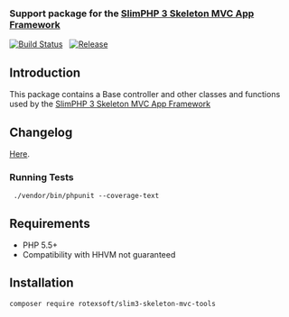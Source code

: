 ### Support package for the [SlimPHP 3 Skeleton MVC App Framework](https://github.com/rotexsoft/slim3-skeleton-mvc-app)

[![Build Status](https://img.shields.io/travis/rotexsoft/slim3-skeleton-mvc-tools/master.png?style=flat-square)](https://travis-ci.org/rotexsoft/slim3-skeleton-mvc-tools) &nbsp; 
[![Release](https://img.shields.io/github/release/rotexsoft/slim3-skeleton-mvc-tools.png?style=flat-square)](https://github.com/rotexsoft/slim3-skeleton-mvc-tools/releases/latest) &nbsp; 

## Introduction

This package contains a Base controller and other classes and functions used by the [SlimPHP 3 Skeleton MVC App Framework](https://github.com/rotexsoft/slim3-skeleton-mvc-app)

## Changelog

[Here](https://github.com/rotexsoft/slim3-skeleton-mvc-tools/releases).

### Running Tests

  ` ./vendor/bin/phpunit --coverage-text`

## Requirements

* PHP 5.5+
* Compatibility with HHVM not guaranteed

## Installation
`composer require rotexsoft/slim3-skeleton-mvc-tools`
